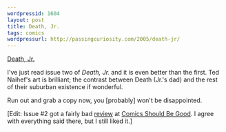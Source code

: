 ```yaml
---
wordpressid: 1604
layout: post
title: Death, Jr.
tags: comics
wordpressurl: http://passingcuriosity.com/2005/death-jr/
---
```


<a href="http://deathjr.com/comic.html">Death, Jr.</a>

I've just read issue two of <span style="font-style: italic;">Death, Jr.</span>
and it is even better than the first. Ted Naihef's art is brilliant; the
contrast between Death (Jr.'s dad) and the rest of their suburban existence if
wonderful.

Run out and grab a copy now, you [probably] won't be disappointed.

[Edit: Issue #2 got a fairly bad <a
href="http://goodcomics.blogspot.com/2005/06/three-615-books-that-i-read-so-that
.html">review</a> at <a href="http://goodcomics.blogspot.com/">Comics Should Be
Good</a>. I agree with everything said there, but I still liked it.]
